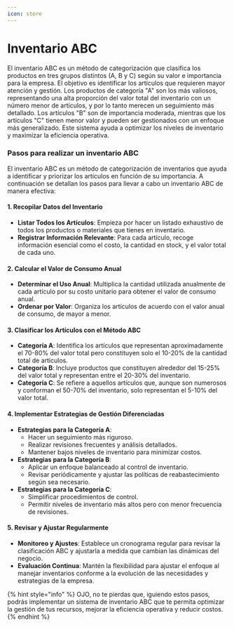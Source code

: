 ```yaml
---
icon: store
---
```


# Inventario ABC

El inventario ABC es un método de categorización que clasifica los productos en tres grupos distintos (A, B y C) según su valor e importancia para la empresa. El objetivo es identificar los artículos que requieren mayor atención y gestión. Los productos de categoría "A" son los más valiosos, representando una alta proporción del valor total del inventario con un número menor de artículos, y por lo tanto merecen un seguimiento más detallado. Los artículos "B" son de importancia moderada, mientras que los artículos "C" tienen menor valor y pueden ser gestionados con un enfoque más generalizado. Este sistema ayuda a optimizar los niveles de inventario y maximizar la eficiencia operativa.

### Pasos para realizar un inventario ABC

El inventario ABC es un método de categorización de inventarios que ayuda a identificar y priorizar los artículos en función de su importancia. A continuación se detallan los pasos para llevar a cabo un inventario ABC de manera efectiva:

#### 1. Recopilar Datos del Inventario

* **Listar Todos los Artículos**: Empieza por hacer un listado exhaustivo de todos los productos o materiales que tienes en inventario.
* **Registrar Información Relevante**: Para cada artículo, recoge información esencial como el costo, la cantidad en stock, y el valor total de cada uno.

#### 2. Calcular el Valor de Consumo Anual

* **Determinar el Uso Anual**: Multiplica la cantidad utilizada anualmente de cada artículo por su costo unitario para obtener el valor de consumo anual.
* **Ordenar por Valor**: Organiza los artículos de acuerdo con el valor anual de consumo, de mayor a menor.

#### 3. Clasificar los Artículos con el Método ABC

* **Categoría A**: Identifica los artículos que representan aproximadamente el 70-80% del valor total pero constituyen solo el 10-20% de la cantidad total de artículos.
* **Categoría B**: Incluye productos que constituyen alrededor del 15-25% del valor total y representan entre el 20-30% del inventario.
* **Categoría C**: Se refiere a aquellos artículos que, aunque son numerosos y conforman el 50-70% del inventario, solo representan el 5-10% del valor total.

#### 4. Implementar Estrategias de Gestión Diferenciadas

* **Estrategias para la Categoría A**:
  * Hacer un seguimiento más riguroso.
  * Realizar revisiones frecuentes y análisis detallados.
  * Mantener bajos niveles de inventario para minimizar costos.
* **Estrategias para la Categoría B**:
  * Aplicar un enfoque balanceado al control de inventario.
  * Revisar periódicamente y ajustar las políticas de reabastecimiento según sea necesario.
* **Estrategias para la Categoría C**:
  * Simplificar procedimientos de control.
  * Permitir niveles de inventario más altos pero con menor frecuencia de revisiones.

#### 5. Revisar y Ajustar Regularmente

* **Monitoreo y Ajustes**: Establece un cronograma regular para revisar la clasificación ABC y ajustarla a medida que cambian las dinámicas del negocio.
* **Evaluación Continua**: Mantén la flexibilidad para ajustar el enfoque al manejar inventarios conforme a la evolución de las necesidades y estrategias de la empresa.

{% hint style="info" %}
OJO, no te pierdas que, iguiendo estos pasos, podrás implementar un sistema de inventario ABC que te permita optimizar la gestión de tus recursos, mejorar la eficiencia operativa y reducir costos.
{% endhint %}
